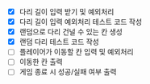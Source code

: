 - [x] 다리 길이 입력 받기 및 예외처리
- [x] 다리 길이 입력 예외처리 테스트 코드 작성
- [x] 랜덤으로 다리 건널 수 있는 칸 생성
- [x] 랜덤 다리 테스트 코드 작성
- [ ] 플레이어가 이동할 칸 입력 및 예외처리
- [ ] 이동한 칸 출력
- [ ] 게임 종료 시 성공/실패 여부 출력